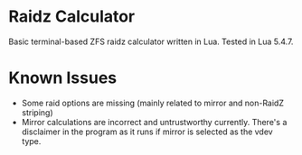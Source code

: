# Raidz Calculator

Basic terminal-based ZFS raidz calculator written in Lua. Tested in Lua 5.4.7.

# Known Issues

- Some raid options are missing (mainly related to mirror and non-RaidZ striping)
- Mirror calculations are incorrect and untrustworthy currently. There's a disclaimer in the program as it runs if mirror is selected as the vdev type.
